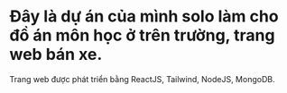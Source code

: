 # Đây là dự án của mình solo làm cho đồ án môn học ở trên trường, trang web bán xe.
Trang web được phát triển bằng ReactJS, Tailwind, NodeJS, MongoDB.